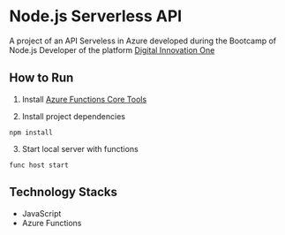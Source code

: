 # Node.js Serverless API
A project of an API Serveless in Azure developed during the Bootcamp of Node.js Developer of the platform [Digital Innovation One](https://digitalinnovation.one)

## How to  Run
1. Install [Azure Functions Core Tools](https://docs.microsoft.com/en-us/azure/azure-functions/functions-run-local) 

2. Install project dependencies
```
npm install
```
3. Start local server with functions
```
func host start
```

## Technology Stacks
  - JavaScript
  - Azure Functions
